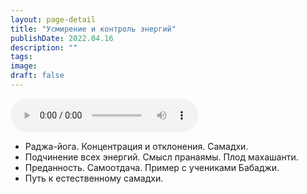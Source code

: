 ```yaml
---
layout: page-detail
title: "Усмирение и контроль энергий"
publishDate: 2022.04.16
description: ""
tags:
image:
draft: false
---
```


<audio title="2022.04.16 - Усмирение и контроль энергий.mp3" src="/upload/iblock/a99/a9940114bd3d8595acea96d50c156a37.mp3" controls=""></audio>

* Раджа-йога. Концентрация и отклонения. Самадхи.
* Подчинение всех энергий. Смысл пранаямы. Плод махашанти.
* Преданность. Самоотдача. Пример с учениками Бабаджи.
* Путь к естественному самадхи.

  
